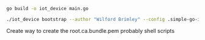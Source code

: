 


``` bash
go build -o iot_device main.go

./iot_device bootstrap --author "Wilford Brimley" --config .simple-go-iot-device.yaml
```

Create way to create the root.ca.bundle.pem probably shell scripts